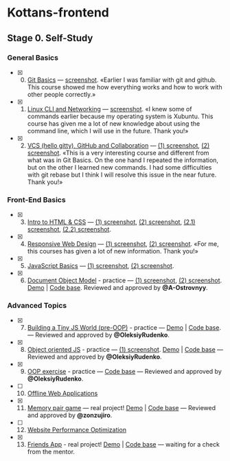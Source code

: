 # Kottans-frontend

## Stage 0. Self-Study

### General Basics
- [x] 0. [Git Basics](https://github.com/kottans/frontend/blob/master/tasks/git-intro.md) — [screenshot](https://raw.githubusercontent.com/alexdefender/kottans-frontend/master/git_basics/Screenshot_2018-12-08_06-42-22.png). «Earlier I was familiar with git and github. This course showed me how everything works and how to work with other people correctly.»
- [x] 1. [Linux CLI and Networking](https://github.com/kottans/frontend/blob/master/tasks/linux-cli-http.md) — [screenshot](https://raw.githubusercontent.com/alexdefender/kottans-frontend/master/task_linux_cli/Screenshot_2018-12-09_08-18-23.png). «I knew some of commands earlier because my operating system is Xubuntu. This course has given me a lot of new knowledge about using the command line, which I will use in the future. Thank you!»
- [x] 2. [VCS (hello gitty), GitHub and Collaboration](https://github.com/kottans/frontend/blob/master/tasks/git-collaboration.md) — [(1) screenshot](https://raw.githubusercontent.com/alexdefender/kottans-frontend/master/task_git_collaboration/Screenshot_2018-12-12_06-13-15.png), [(2) screenshot](https://raw.githubusercontent.com/alexdefender/kottans-frontend/master/task_git_collaboration/Screenshot_2018-12-14_06-32-37.png). «This is a very interesting course and different from what was in Git Basics. On the one hand I repeated the information, but on the other I learned new commands. I had some difficulties with git rebase but I think I will resolve this issue in the near future. Thank you!»

### Front-End Basics
- [x] 3. [Intro to HTML & CSS](https://github.com/kottans/frontend/blob/master/tasks/html-css-intro.md) — [(1) screenshot](https://raw.githubusercontent.com/alexdefender/kottans-frontend/master/task_html_css_intro/Screenshot_2018-12-15_10-27-14.png), [(2) screenshot](https://raw.githubusercontent.com/alexdefender/kottans-frontend/master/task_html_css_intro/Screenshot_2018-12-19_05-59-39.png), [(2.1) screenshot](https://raw.githubusercontent.com/alexdefender/kottans-frontend/master/task_html_css_intro/Screenshot_2018-12-19_06-00-24.png), [(2.2) screenshot](https://raw.githubusercontent.com/alexdefender/kottans-frontend/master/task_html_css_intro/Screenshot_2018-12-19_06-00-33.png).
- [x] 4. [Responsive Web Design](https://github.com/kottans/frontend/blob/master/tasks/html-css-responsive.md) — [(1) screenshot](https://raw.githubusercontent.com/alexdefender/kottans-frontend/master/task_responsive_web_design/Screenshot_2018-12-21_06-35-50.png), [(2) screenshot](https://raw.githubusercontent.com/alexdefender/kottans-frontend/master/task_responsive_web_design/Screenshot_2018-12-22_05-06-59.png). «For me, this courses has given a lot of new information. Thank you!»
- [x] 5. [JavaScript Basics](https://github.com/kottans/frontend/blob/master/tasks/js-basics.md) — [(1) screenshot](https://raw.githubusercontent.com/alexdefender/kottans-frontend/master/task_js_basics/Screenshot_2018-12-25_05-44-17.png), [(2) screenshot](https://raw.githubusercontent.com/alexdefender/kottans-frontend/master/task_js_basics/Screenshot_2018-12-27_06-43-12.png).
- [x] 6. [Document Object Model](https://github.com/kottans/frontend/blob/master/tasks/js-dom.md) - practice — [(1) screenshot](https://raw.githubusercontent.com/alexdefender/kottans-frontend/master/task_js_dom/Screenshot_2018-12-29_17-08-18.png), [(2) screenshot](https://raw.githubusercontent.com/alexdefender/kottans-frontend/master/task_js_dom/Screenshot_2018-12-30_13-03-52.png). [Demo](https://alexdefender.github.io/js-dom-side-menu/) | [Code base](https://github.com/alexdefender/js-dom-side-menu). Reviewed and approved by **@A-Ostrovnyy**.

### Advanced Topics
- [x] 7. [Building a Tiny JS World (pre-OOP)](https://github.com/kottans/frontend/blob/master/tasks/js-pre-oop.md) - practice — [Demo](https://alexdefender.github.io/a-tiny-JS-world/) | [Code base](https://github.com/alexdefender/a-tiny-JS-world). — Reviewed and approved by **@OleksiyRudenko**.
- [x] 8. [Object oriented JS](https://github.com/kottans/frontend/blob/master/tasks/js-oop.md) - practice — [(1) screenshot](https://raw.githubusercontent.com/alexdefender/kottans-frontend/master/task_js_oop/Screenshot_2019-01-04_05-20-10.png). [Demo](https://alexdefender.github.io/frogger-arcade-game/) | [Code base](https://github.com/alexdefender/frogger-arcade-game) — Reviewed and approved by **@OleksiyRudenko**.
- [x] 9. [OOP exercise](https://github.com/kottans/frontend/blob/master/tasks/js-post-oop.md) - practice — [Code base](https://github.com/alexdefender/frontend-2019-homeworks/tree/a-tiny-ls-world-oop/submissions/alexdefender/a-tiny-JS-world-oop) — Reviewed and approved by **@OleksiyRudenko**.
- [ ] 10. [Offline Web Applications](https://github.com/kottans/frontend/blob/master/tasks/app-design-offline.md)
- [x] 11. [Memory pair game](https://github.com/kottans/frontend/blob/master/tasks/memory-pair-game.md) — real project! [Demo](https://alexdefender.github.io/memory-pair-game/) | [Code base](https://github.com/alexdefender/memory-pair-game) — Reviewed and approved by **@zonzujiro**.
- [ ] 12. [Website Performance Optimization](https://github.com/kottans/frontend/blob/master/tasks/app-design-performance.md)
- [x] 13. [Friends App](https://github.com/kottans/frontend/blob/master/tasks/friends-app.md) - real project! [Demo](https://alexdefender.github.io/friends-app/) | [Code base](https://github.com/alexdefender/friends-app) — waiting for a check from the mentor.
